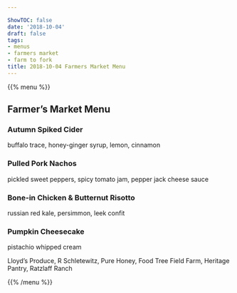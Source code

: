 ```yaml
---

ShowTOC: false
date: '2018-10-04'
draft: false
tags:
- menus
- farmers market
- farm to fork
title: 2018-10-04 Farmers Market Menu
---
```


{{% menu %}}

## Farmer’s Market Menu

### Autumn Spiked Cider

buffalo trace, honey\-ginger syrup,
lemon, cinnamon

### Pulled Pork Nachos

pickled sweet peppers, spicy tomato jam,
pepper jack cheese sauce

### Bone\-in Chicken & Butternut Risotto

russian red kale, persimmon, leek confit

### Pumpkin Cheesecake

pistachio whipped cream


Lloyd’s Produce, R Schletewitz, Pure Honey,
Food Tree Field Farm, Heritage Pantry, Ratzlaff Ranch

{{% /menu %}}

